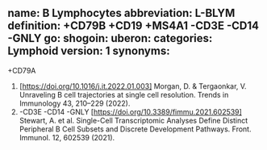 name: B Lymphocytes
abbreviation: L-BLYM
definition: +CD79B +CD19 +MS4A1 -CD3E -CD14 -GNLY
go: 
shogoin: 
uberon: 
categories: Lymphoid
version: 1 
synonyms:
---

+CD79A

1) [https://doi.org/10.1016/j.it.2022.01.003] Morgan, D. & Tergaonkar, V. Unraveling B cell trajectories at single cell resolution. Trends in Immunology 43, 210–229 (2022).
2) -CD3E -CD14 -GNLY
[https://doi.org/10.3389/fimmu.2021.602539] Stewart, A. et al. Single-Cell Transcriptomic Analyses Define Distinct Peripheral B Cell Subsets and Discrete Development Pathways. Front. Immunol. 12, 602539 (2021).